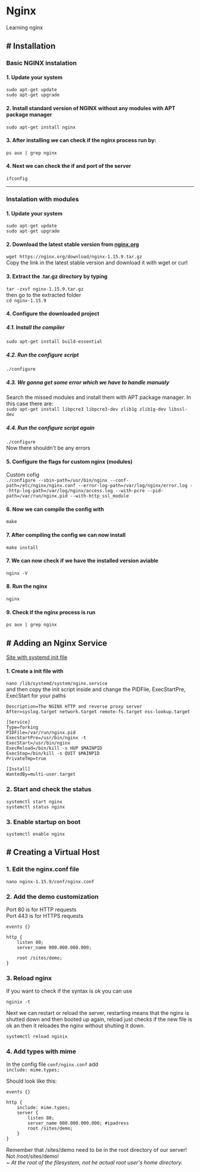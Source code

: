 # Nginx
Learning nginx


## # Installation

### Basic NGINX instalation

#### 1. Update your system  
```sudo apt-get update```  
```sudo apt-get upgrade```  

#### 2. Install standard version of NGINX without any modules with APT package manager  
```sudo apt-get install nginx```  

#### 3. After installing we can check if the nginx process run by:  
```ps aux | grep nginx```  

#### 4. Next we can check the if and port of the server  
```ifconfig```  

------

### Instalation with modules  

#### 1. Update your system  
```sudo apt-get update```  
```sudo apt-get upgrade```  

#### 2. Download the latest stable version from [nginx.org](https://nginx.org/en/download.html)
``` wget https://nginx.org/download/nginx-1.15.9.tar.gz ```  
Copy the link in the latest stable version and download it with wget or curl

#### 3. Extract the .tar.gz directory by typing 
```tar -zxvf nginx-1.15.9.tar.gz```  
then go to the extracted folder  
```cd nginx-1.15.9```

#### 4. Configure the downloaded project

  ##### 4.1. Install the compiler  
```sudo apt-get install build-essential```

  ##### 4.2. Run the configure script
```./configure```  

  ##### 4.3. We gonna get some error which we have to handle manualy  
Search the missed modules and install them with APT package manager. In this case there are:  
```sudo apt-get install libpcre3 libpcre3-dev zlib1g zlib1g-dev libssl-dev```

  ##### 4.4. Run the configure script again
```./configure```  
Now there shouldn't be any errors

#### 5. Configure the flags for custom nginx (modules)
Custom cofig  
```./configure --sbin-path=/usr/bin/nginx --conf-path=/etc/nginx/nginx.conf --error-log-path=/var/log/nginx/error.log --http-log-path=/var/log/nginx/access.log --with-pcre --pid-path=/var/run/nginx.pid --with-http_ssl_module```  

#### 6. Now we can compile the config with  
```make```  

#### 7. After compiling the config we can now install
```make install```

#### 7. We can now check if we have the installed version aviable
```nginx -V```

#### 8. Run the nginx
```nginx```

#### 9. Check if the nginx process is run  
```ps aux | grep nginx```  
  
## # Adding an Nginx Service  
[Site with systemd init file](https://www.nginx.com/resources/wiki/start/topics/examples/initscripts/)  

#### 1. Create a init file with
```nano /lib/systemd/system/nginx.service```  
and then copy the init script inside and change the PIDFile, ExecStartPre, ExecStart for your paths
```[Unit]
Description=The NGINX HTTP and reverse proxy server
After=syslog.target network.target remote-fs.target nss-lookup.target

[Service]
Type=forking
PIDFile=/var/run/nginx.pid
ExecStartPre=/usr/bin/nginx -t
ExecStart=/usr/bin/nginx
ExecReload=/bin/kill -s HUP $MAINPID
ExecStop=/bin/kill -s QUIT $MAINPID
PrivateTmp=true

[Install]
WantedBy=multi-user.target
```

### 2. Start and check the status  

```systemctl start nginx```  
```systemctl status nginx```

### 3. Enable startup on boot  

```systemctl enable nginx```  
  
 

## # Creating a Virtual Host

### 1. Edit the nginx.conf file

```nano nginx-1.15.9/conf/nginx.conf```  

### 2. Add the demo customization

Port 80  is for HTTP requests  
Port 443 is for HTTPS requests  

```
events {}

http {
    listen 80;
    server_name 000.000.000.000;

    root /sites/demo;
}
```

### 3. Reload nginx  
If you want to check if the syntax is ok you can use  

```nginix -t```  

Next we can restart or reload the server, restarting means that the nginx is shutted down and then booted up again, reload just checks if the new file is ok an then it reloades the nginx without shutiing it down.   

```systemctl reload nginix```

### 4. Add types with mime  
In the config file ```conf/nginx.conf``` add  
``` include: mime.types;  ```

Should look like this:  
```
events {}

http {
    include: mime.types;
    server {
        listen 80;
        server_name 000.000.000.000; #ipadress
        root /sites/demo;
    }
}
```  
Remember that /sites/demo need to be in the root directory of our server! Not /root/sites/demo!  
~ _At the root of the filesystem, not he actual root user's home directory._  





